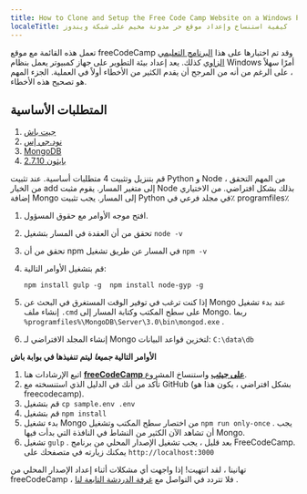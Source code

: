 ```yaml
---
title: How to Clone and Setup the Free Code Camp Website on a Windows Pc
localeTitle: كيفية استنساخ وإعداد موقع حر مدونة مخيم على شبكة ويندوز
---
```

تعمل هذه القائمة مع موقع freeCodeCamp وقد تم اختبارها على هذا [البرنامج التعليمي الزاوي](https://docs.angularjs.org/tutorial) كذلك. يعد إعداد بيئة التطوير على جهاز كمبيوتر يعمل بنظام Windows أمرًا سهلاً ، على الرغم من أنه من المرجح أن يقدم الكثير من الأخطاء أولاً في العملية. الجزء المهم هو تصحيح هذه الأخطاء.

## المتطلبات الأساسية

1.  [جيت باش](https://msysgit.github.io/)
2.  [نود.جي إس](https://nodejs.org/)
3.  [MongoDB](https://www.mongodb.org/downloads)
4.  [بايثون 2.7.10](https://www.python.org/downloads/release/python-2710/)

قم بتنزيل وتثبيت 4 متطلبات أساسية. عند تثبيت Python و Node ، من المهم التحقق من الخيار add إلى متغير المسار. يقوم مثبت Node بذلك بشكل افتراضي. من الاختياري إضافة Mongo إلى المسار. يجب تثبيت Python في مجلد فرعي في٪ programfiles٪

1.  افتح موجه الأوامر مع حقوق المسؤول.
    
2.  تحقق من أن العقدة في المسار بتشغيل `node -v`
    
3.  تحقق من أن npm في المسار عن طريق تشغيل `npm -v`
    
4.  قم بتشغيل الأوامر التالية:
    
     `npm install gulp -g 
     npm install node-gyp -g 
    ` 
    
5.  إذا كنت ترغب في توفير الوقت المستغرق في البحث عن Mongo عند بدء تشغيل إنشاء ملف `.cmd` على سطح المكتب وكتابة المسار إلى Mongo. ربما `%programfiles%\MongoDB\Server\3.0\bin\mongod.exe` .
    
6.  إنشاء المجلد الافتراضي لـ Mongo لتخزين قواعد البيانات: `C:\data\db`
    

**الأوامر التالية _جميعا_ ليتم تنفيذها في بوابة باش**

1.  اتبع الإرشادات هنا [**freeCodeCamp على جيثب**](https://github.com/FreeCodeCamp/freecodecamp) واستنساخ المشروع.
2.  تأكد من أنك في الدليل الذي استنسخته مع GitHub (بشكل افتراضي ، يكون هذا هو freecodecamp).
3.  قم بتشغيل `cp sample.env .env`
4.  قم بتشغيل `npm install`
5.  بدء تشغيل Mongo من اختصار سطح المكتب وتشغيل `npm run only-once` . يجب أن تشاهد الآن الكثير من النشاط في النافذة التي بدأت فيها Mongo.
6.  تشغيل `gulp` . بعد قليل ، يجب تشغيل الإصدار المحلي من برنامج FreeCodeCamp. يمكنك زيارته في متصفحك على `http://localhost:3000`

تهانينا ، لقد انتهيت! إذا واجهت أي مشكلات أثناء إعداد الإصدار المحلي من freeCodeCamp ، فلا تتردد في التواصل مع [غرفة الدردشة التابعة لنا](https://gitter.im/FreeCodeCamp/Contributors) .